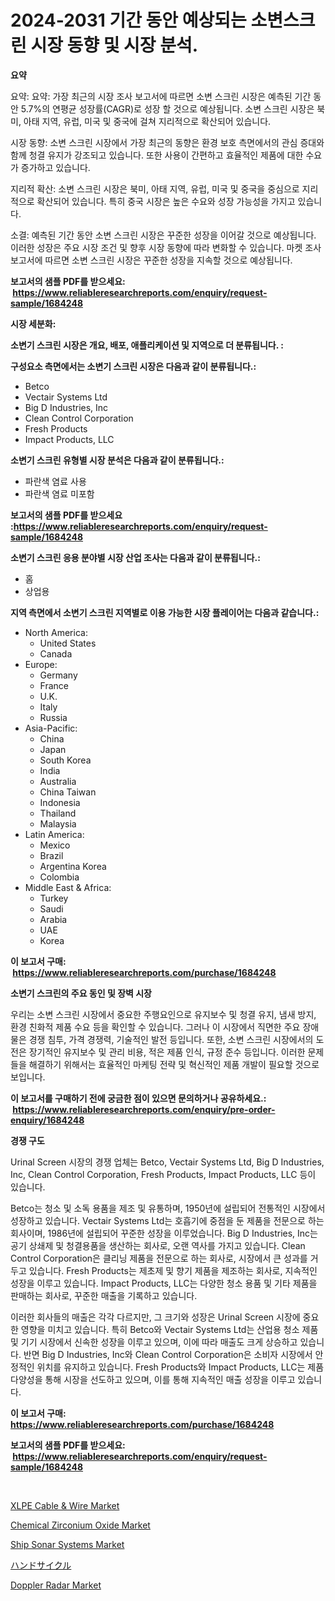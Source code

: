 <p><h1>2024-2031 기간 동안 예상되는 소변스크린 시장 동향 및 시장 분석.</h1></p><p><strong>요약</strong></p>
<p><p>요약: 요약: 가장 최근의 시장 조사 보고서에 따르면 소변 스크린 시장은 예측된 기간 동안 5.7%의 연평균 성장률(CAGR)로 성장 할 것으로 예상됩니다. 소변 스크린 시장은 북미, 아태 지역, 유럽, 미국 및 중국에 걸쳐 지리적으로 확산되어 있습니다.</p><p>시장 동향: 소변 스크린 시장에서 가장 최근의 동향은 환경 보호 측면에서의 관심 증대와 함께 청결 유지가 강조되고 있습니다. 또한 사용이 간편하고 효율적인 제품에 대한 수요가 증가하고 있습니다.</p><p>지리적 확산: 소변 스크린 시장은 북미, 아태 지역, 유럽, 미국 및 중국을 중심으로 지리적으로 확산되어 있습니다. 특히 중국 시장은 높은 수요와 성장 가능성을 가지고 있습니다.</p><p>소결: 예측된 기간 동안 소변 스크린 시장은 꾸준한 성장을 이어갈 것으로 예상됩니다. 이러한 성장은 주요 시장 조건 및 향후 시장 동향에 따라 변화할 수 있습니다. 마켓 조사 보고서에 따르면 소변 스크린 시장은 꾸준한 성장을 지속할 것으로 예상됩니다.</p></p>
<p><strong>보고서의 샘플 PDF를 받으세요: &nbsp;<a href="https://www.reliableresearchreports.com/enquiry/request-sample/1684248">https://www.reliableresearchreports.com/enquiry/request-sample/1684248</a></strong></p>
<p><strong>시장 세분화:</strong></p>
<p><strong> 소변기 스크린 시장은 개요, 배포, 애플리케이션 및 지역으로 더 분류됩니다. :</strong></p>
<p><strong>구성요소 측면에서는 소변기 스크린 시장은 다음과 같이 분류됩니다.:</strong></p>
<p><ul><li>Betco</li><li>Vectair Systems Ltd</li><li>Big D Industries, Inc</li><li>Clean Control Corporation</li><li>Fresh Products</li><li>Impact Products, LLC</li></ul></p>
<p><strong> 소변기 스크린 유형별 시장 분석은 다음과 같이 분류됩니다.:</strong></p>
<p><ul><li>파란색 염료 사용</li><li>파란색 염료 미포함</li></ul></p>
<p><strong>보고서의 샘플 PDF를 받으세요 :<a href="https://www.reliableresearchreports.com/enquiry/request-sample/1684248">https://www.reliableresearchreports.com/enquiry/request-sample/1684248</a></strong></p>
<p><strong> 소변기 스크린 응용 분야별 시장 산업 조사는 다음과 같이 분류됩니다.:</strong></p>
<p><ul><li>홈</li><li>상업용</li></ul></p>
<p><strong>지역 측면에서 소변기 스크린 지역별로 이용 가능한 시장 플레이어는 다음과 같습니다.:</strong></p>
<p><ul>
    <li>
        North America:
        <ul>
            <li>United States</li>
            <li>Canada</li>
        </ul>
    </li>
    <li>
        Europe:
        <ul>
            <li>Germany</li>
            <li>France</li>
            <li>U.K.</li>
            <li>Italy</li>
            <li>Russia</li>
        </ul>
    </li>
    <li>
        Asia-Pacific:
        <ul>
            <li>China</li>
            <li>Japan</li>
            <li>South Korea</li>
            <li>India</li>
            <li>Australia</li>
            <li>China Taiwan</li>
            <li>Indonesia</li>
            <li>Thailand</li>
            <li>Malaysia</li>
        </ul>
    </li>
    <li>
        Latin America:
        <ul>
            <li>Mexico</li>
            <li>Brazil</li>
            <li>Argentina Korea</li>
            <li>Colombia</li>
        </ul>
    </li>
    <li>
        Middle East & Africa:
        <ul>
            <li>Turkey</li>
            <li>Saudi</li>
            <li>Arabia</li>
            <li>UAE</li>
            <li>Korea</li>
        </ul>
    </li>
    </ul></p>
<p><strong>이 보고서 구매: &nbsp;<a href="https://www.reliableresearchreports.com/purchase/1684248">https://www.reliableresearchreports.com/purchase/1684248</a></strong></p>
<p><strong>소변기 스크린의 주요 동인 및 장벽 시장</strong></p>
<p><p>우리는 소변 스크린 시장에서 중요한 주행요인으로 유지보수 및 청결 유지, 냄새 방지, 환경 친화적 제품 수요 등을 확인할 수 있습니다. 그러나 이 시장에서 직면한 주요 장애물은 경쟁 침투, 가격 경쟁력, 기술적인 발전 등입니다. 또한, 소변 스크린 시장에서의 도전은 장기적인 유지보수 및 관리 비용, 적은 제품 인식, 규정 준수 등입니다. 이러한 문제들을 해결하기 위해서는 효율적인 마케팅 전략 및 혁신적인 제품 개발이 필요할 것으로 보입니다.</p></p>
<p><strong>이 보고서를 구매하기 전에 궁금한 점이 있으면 문의하거나 공유하세요.: &nbsp;<a href="https://www.reliableresearchreports.com/enquiry/pre-order-enquiry/1684248">https://www.reliableresearchreports.com/enquiry/pre-order-enquiry/1684248</a></strong></p>
<p><strong>경쟁 구도</strong></p>
<p><p>Urinal Screen 시장의 경쟁 업체는 Betco, Vectair Systems Ltd, Big D Industries, Inc, Clean Control Corporation, Fresh Products, Impact Products, LLC 등이 있습니다.</p><p>Betco는 청소 및 소독 용품을 제조 및 유통하며, 1950년에 설립되어 전통적인 시장에서 성장하고 있습니다. Vectair Systems Ltd는 호흡기에 중점을 둔 제품을 전문으로 하는 회사이며, 1986년에 설립되어 꾸준한 성장을 이루었습니다. Big D Industries, Inc는 공기 상쇄제 및 청결용품을 생산하는 회사로, 오랜 역사를 가지고 있습니다. Clean Control Corporation은 클리닝 제품을 전문으로 하는 회사로, 시장에서 큰 성과를 거두고 있습니다. Fresh Products는 제초제 및 향기 제품을 제조하는 회사로, 지속적인 성장을 이루고 있습니다. Impact Products, LLC는 다양한 청소 용품 및 기타 제품을 판매하는 회사로, 꾸준한 매출을 기록하고 있습니다.</p><p>이러한 회사들의 매출은 각각 다르지만, 그 크기와 성장은 Urinal Screen 시장에 중요한 영향을 미치고 있습니다. 특히 Betco와 Vectair Systems Ltd는 산업용 청소 제품 및 기기 시장에서 신속한 성장을 이루고 있으며, 이에 따라 매출도 크게 상승하고 있습니다. 반면 Big D Industries, Inc와 Clean Control Corporation은 소비자 시장에서 안정적인 위치를 유지하고 있습니다. Fresh Products와 Impact Products, LLC는 제품 다양성을 통해 시장을 선도하고 있으며, 이를 통해 지속적인 매출 성장을 이루고 있습니다.</p></p>
<p><strong>이 보고서 구매: &nbsp; <a href="https://www.reliableresearchreports.com/purchase/1684248">https://www.reliableresearchreports.com/purchase/1684248</a></strong></p>
<p><strong>보고서의 샘플 PDF를 받으세요: &nbsp;<a href="https://www.reliableresearchreports.com/enquiry/request-sample/1684248">https://www.reliableresearchreports.com/enquiry/request-sample/1684248</a></strong><strong></strong></p>
<p>&nbsp;</p>
<p><p><a href="https://view.publitas.com/reportprime-1/xlpe-cable-wire-market-size-share-trends-analysis-report-by-application-regional-outlook-competitive-strategies-and-segment-forecasts-2023-2030/">XLPE Cable & Wire Market</a></p><p><a href="https://view.publitas.com/reportprime-1/chemical-zirconium-oxide-market-share-market-new-trends-analysis-report-by-type-by-application-by-end-use-by-region-and-segment-forecasts-2023-2030/">Chemical Zirconium Oxide Market</a></p><p><a href="https://cat-emmental-94b.notion.site/Decoding-the-Ship-Sonar-Systems-Market-A-Deep-Dive-into-the-Latest-Market-Trends-Market-Segmentati-5b314e7338e0425ba13fb97a7dc9242f">Ship Sonar Systems Market</a></p><p><a href="https://github.com/vhemk0794148/Market-Research-Report-List-1/blob/main/6625518190754.md">ハンドサイクル</a></p><p><a href="https://silk-columnist-571.notion.site/Doppler-Radar-Market-Size-Global-Industry-Overview-Market-Segmentation-and-Forecast-2024-to-2031-d827c4e78c774db38dcaa91790048df3">Doppler Radar Market</a></p></p>